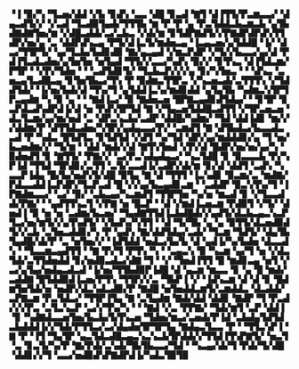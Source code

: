 ▝▐▝▉▞▚▝▜▃▅▞▟▟▝▞▙▝▊▟▚▝▃▃▝▟█▝▊▃▟▝▇▜▝▟▐▜▜▞▛▃▆▃▃▞▝▟▄▃▟▜▞▞▝▞▃▟▝▜▃▟▉▜▄▟▞▜▜▜▙▝▆▝▛▝▛▝▄▝▛▃▜▟▟▃▙▃▆▃▙▝▄▜▙▟▇▟▇▜▅▞▆▝▞▟█▃▟▟▞▃▞▃▙▃▝▞▟▞▆▝▊▜▟▛▇▟▜▞▞▛▇▟▛▟▛▟▚▜▜▟▛▞▅▞▄▝▃▝▟▟▛▟▚▃▄▝▛▜▞▟▐▃▜▞▆▟▅▃▄▝▐▃▄▃▅▞▄▜▟▟█▝▐▞▝▟▃▞▜▜▛▜▞▝▄▞▜▃▙▞▙▟▊▟▉▝▇▞▄▃▄▟▝▞▆▃▛▟▛▝▞▜▞▞▙▃▃▞▄▞▟▝▛▟▐▜▃▟▃▟▅▞▄▜▅▜▅▝▅▜▄▟▝▜▜▞▞▃▃▞▚▟▚▝▉▞▞▝▊▜▚▃▝▟▐▜▟▃▆▞▛▜▛▝▝▞▛▞▜▟▅▝▝▝▃▟▜▟▊▜▞▝▜▃▙▃▛▞▞▞▄▝▊▞▚▜▅▃▝▝▝▟▚▃▝▃▅▃▄▜▃▟█▃▄▝▊▜▅▜▙▃▞▜▚▝▛▝▉▟▆▃▜▜▛▃▝▞▚▃▅▃▟▞▃▜▜▜▚▝▞▜▟▟▜▟▞▝▐▞▅▞▙▟▞▟▝▜▚▞▜▝▄▜▟▟▐▃▚▞▆▟▊▟▟▝▄▜▄▜▙▝▚▟▆▃▚▜▛▜▛▃▄▟▆▝▚▝▉▝▄▝▝▝▇▟▐▃▞▝▉▝▇▟▅▃▅▝█▛▇▃▄▟▊▟▜▟▄▞▝▝▊▜▛▝▊▃▛▟▃▟▚▟▛▟▐▞▟▝▅▝▛▟▚▜▛▜▟▝▇▝▞▜▄▃▅▜▟▟█▃▟▜▜▝▞▜▛▃▅▃▅▝▟▃▜▃▆▞▄▞▆▞▅▟▝▃▝▟▛▃▚▃▙▞▃▟▛▝▟▟█▞▚▟▆▞▝▜▟▝▟▟▐▟▊▝▆▞▞▞▟▟▆▞▛▝▟▜▜▟▃▟▅▞▚▜▛▞▄▟▄▃▃▞▛▞▝▃▆▟▜▝▇▝▟▜▙▟▃▞▙▃▃▟▃▃▟▝▛▝▚▟▃▝█▜▟▜▃▝▊▜▟▜▟▝▞▟▜▝▚▞▜▟▝▟▛▞▄▞▆▟▟▟▊▞▄▝▜▝▅▞▙▃▅▟▆▞▞▝▜▞▆▝▝▟▟▝▆▟▞▞▟▝▇▜▚▜▅▟▝▞▛▞▟▝█▟▛▞▅▞▅▞▄▞▚▝▉▟▅▟▜▝▊▝▇▜▜▞▝▛▇▞▞▝▃▞▛▃▚▟▄▟▄▃▞▝▚▃▜▟█▝▊▝▉▃▃▃▙▝▛▞▚▛▐▟▝▜▜▟▝▜▛▟▊▞▃▜▜▝▃▜▞▃▃▟▐▞▃▟▛▞▟▞▆▝▊▞▟▝▟▟▜▝▃▟▚▝▚▃▃▛▐▟▄▝█▞▙▞▅▟▚▜▞▟█▝▉▜▄▝▇▝▟▝▜▜▜▝▐▃▚▟▊▝▉▃▆▞▃▝▆▟▇▞▛▟▃▃▟▟▐▃▛▟▛▞▜▃▛▃▟▝█▝▞▞▄▞▙▃▄▟▊▃▆▝▝▃▟▟▛▝▉▃▚▜▚▞▜▝▐▛▇▟▆▃▃▞▝▃▞▝▉▞▝▃▙▃▄▞▚▃▆▟▜▝▜▜▛▜▅▝▚▞▅▝▆▃▟▝▊▝▞▜▃▃▟▟▞▛▇▞▝▝▄▟▜▜▚▃▜▝▞▛▇▝▅▝█▃▛▝▝▟▝▞▆▟▐▃▅▃▆▝▛▟▉▜▝▞▜▞▝▟▅▟▐▝▉▝▅▝▅▝▃▟▆▞▙▃▅▞▝▜▄▟▇▜▜▟▐▃▙▟█▟▞▞▄▟▜▞▟▃▙▃▄▃▚▃▛▜▃▞▅▞▆▜▞▞▄▜▚▟▜▞▝▞▙▟▚▞▚▜▜▝▝▟▝▜▞▜▙▝▄▝▄▝▉▜▜▞▟▃▅▟▉▟▜▞▞▃▙▝▃▜▅▃▟▟▊▞▚▝▛▝▄▟▚▝▇▞▟▟▜▟▄▞▃▟▞▝▜▃▆▝▜▟▜▞▝▟▄▜▙▜▄▟█▞▟▞▛▝▃▝▅▜▅▞▞▝▐▟▜▟▟▝▅▟▃▞▙▞▙▝▟▝▄▟▐▞▚▞▙▟▅▝▟▃▃▟▚▝▝▜▃▃▆▃▄▟▜▜▝▝▇▝▛▞▜▝▛▜▚▝▚▝▝▃▄▃▚▝▉▝▚▃▆▝▄▞▜▝▅▝▞▟▃▜▟▞▃▜▜▟▅▟▟▝▊▞▅▟▉▃▟▃▞▟▇▝▜▝▝▞▝▜▅▟▐▜▜▝█▝▆▟▊▃▄▝▅▜▝▞▃▞▄▜▄▞▅▟▄▃▟▃▟▝▐▞▅▞▜▜▙▟▉▛▐▟█▝▟▝▄▃▆▝▆▃▃▝▊▝▄▝█▝▆▟▞▃▟▟▇▝█▜▟▟▉▟▐▃▅▞▛▜▚▝▜▜▛▞▞▃▝▜▙▛▐▝▞▝▐▟▚▃▆▝▟▝▟▝▊▝█▟▆▜▅▜▟▞▅▝▅▟▛▞▟▃▚▟▃▟▉▞▛▝▇▟█▝▅▜▅▟▟▃▆▜▞▃▆▟▟▃▝▟▃▟▟▞▃▛▇▃▆▝▛▃▜▟▃▞▝▜▜▛▐▜▄▝▇▝▃▜▄▟▆▝▇▟▞▟▟▝▟▟▊▝▇▟▛▝▜▝▛▃▟▞▞▞▛▃▝▃▜▃▚▃▛▝▃▞▞▜▚▞▚▝▝▝▇▟▝▞▃▝▛▛▇▞▝▜▟▞▆▜▝▃▛▝▟▟▐▝▊▝▚▟▇▟▃▃▅▜▅▞▙▃▙▞▙▜▚▃▅▝▜▟▅▞▆▃▞▃▅▟▞▛▐▟▝▃▙▟▄▜▟▜▟▃▙▟▟▟▐▞▞▜▟▞▛▜▜▃▞▃▞▟▄▟▅▜▛▜▛▜▄▝▇▟▄▃▜▃▃▝▛▝▝▜▜▃▚▛▐▝▇▝▛▝▐▜▝▜▄▜▛▝▄▃▜▟▃▟█▃▄▃▚▃▚▃▙▜▛▟▟▞▞▜▜▟▐▜▚▛▇▜▞▝▅▃▜▝▃▝▊▃▜▞▚▞▛▝▇▞▛▟▞▃▚▟▞▜▙▜▙▃▃▞▜▟▝▝▚▃▄▞▟▞▜▝▛▟▞▜▞▟█▝▟▟▊▞▞▜▝▃▃▞▅▟▉▟▚▛▇▟▛▟▐▞▚▟▃▜▉▜▉
